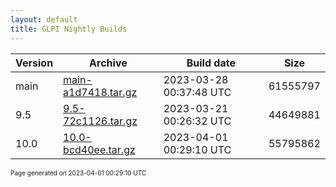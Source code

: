 ```yaml
---
layout: default
title: GLPI Nightly Builds
---
```


Version|Archive|Build date|Size
---|---|---|---
main|[main-a1d7418.tar.gz](main-a1d7418.tar.gz)|2023-03-28 00:37:48 UTC|61555797
9.5|[9.5-72c1126.tar.gz](9.5-72c1126.tar.gz)|2023-03-21 00:26:32 UTC|44649881
10.0|[10.0-bcd40ee.tar.gz](10.0-bcd40ee.tar.gz)|2023-04-01 00:29:10 UTC|55795862

<font size="1">Page generated on 2023-04-01 00:29:10 UTC</font>
